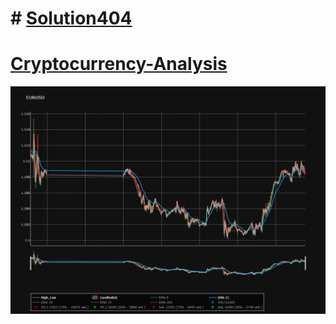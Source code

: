 # # [Solution404]([https://github.com/r7melo/Cryptocurrency-Analysis](https://github.com/r7melo/solution404))



# [Cryptocurrency-Analysis](https://github.com/r7melo/Cryptocurrency-Analysis)
![](https://github.com/r7melo/Cryptocurrency-Analysis/blob/main_v2/docs/banner.png)
